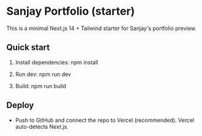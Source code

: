 # Sanjay Portfolio (starter)

This is a minimal Next.js 14 + Tailwind starter for Sanjay's portfolio preview.

## Quick start

1. Install dependencies:
   npm install

2. Run dev:
   npm run dev

3. Build:
   npm run build

## Deploy
- Push to GitHub and connect the repo to Vercel (recommended). Vercel auto-detects Next.js.

